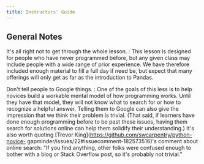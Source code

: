 ```yaml
---
title: Instructors' Guide
---
```


## General Notes

It's all right not to get through the whole lesson.
:   This lesson is designed for people who have never programmed before,
    but any given class may include people with a wide range of prior experience.
    We have therefore included enough material to fill a full day if need be,
    but expect that many offerings will only get as far as the introduction to Pandas.

Don't tell people to Google things.
:   One of the goals of this less is
    to help novices build a workable mental model of how programming works.
    Until they have that model,
    they will not know what to search for or how to recognize a helpful answer.
    Telling them to Google can also give the impression that we think their problem is trivial.
    (That said, if learners have done enough programming before to be past these issues,
    having them search for solutions online can help them solidify their understanding.)
    It's also worth quoting
    [Trevor King](https://github.com/swcarpentry/python-novice-
    gapminder/issues/22#issuecomment-182573516)'s
    comment about online search:
    "If you find anything,
    other folks were confused enough to bother with a blog or Stack Overflow post,
    so it's probably not trivial."
